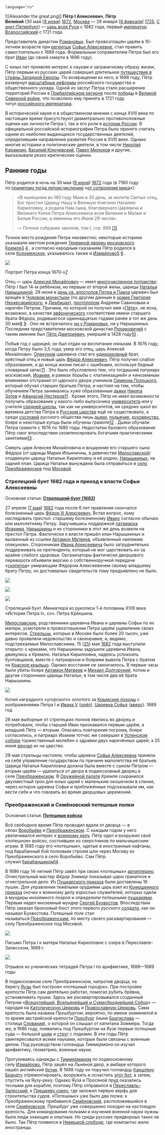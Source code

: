 ```historica
language="ru"
```
![[Alexander the great.png]]
**Пётр I Алексе́евич**, **Пётр Вели́кий** (30 мая [[9 июня](https://ru.wikipedia.org/wiki/9_%D0%B8%D1%8E%D0%BD%D1%8F "9 июня")] [1672](https://ru.wikipedia.org/wiki/1672_%D0%B3%D0%BE%D0%B4 "1672 год"), [Москва](https://ru.wikipedia.org/wiki/%D0%9C%D0%BE%D1%81%D0%BA%D0%B2%D0%B0 "Москва") — 28 января [[8 февраля](https://ru.wikipedia.org/wiki/8_%D1%84%D0%B5%D0%B2%D1%80%D0%B0%D0%BB%D1%8F "8 февраля")] [1725](https://ru.wikipedia.org/wiki/1725_%D0%B3%D0%BE%D0%B4 "1725 год"), [Санкт-Петербург](https://ru.wikipedia.org/wiki/%D0%A1%D0%B0%D0%BD%D0%BA%D1%82-%D0%9F%D0%B5%D1%82%D0%B5%D1%80%D0%B1%D1%83%D1%80%D0%B3 "Санкт-Петербург")) — [царь всея Руси](https://ru.wikipedia.org/wiki/%D0%93%D0%BE%D1%81%D1%83%D0%B4%D0%B0%D1%80%D1%8C,_%D0%A6%D0%B0%D1%80%D1%8C_%D0%B8_%D0%92%D0%B5%D0%BB%D0%B8%D0%BA%D0%B8%D0%B9_%D0%9A%D0%BD%D1%8F%D0%B7%D1%8C_%D0%B2%D1%81%D0%B5%D1%8F_%D0%A0%D1%83%D1%81%D0%B8 "Государь, Царь и Великий Князь всея Руси") с 1682 года, первый [император Всероссийский](https://ru.wikipedia.org/wiki/%D0%98%D0%BC%D0%BF%D0%B5%D1%80%D0%B0%D1%82%D0%BE%D1%80_%D0%92%D1%81%D0%B5%D1%80%D0%BE%D1%81%D1%81%D0%B8%D0%B9%D1%81%D0%BA%D0%B8%D0%B9 "Император Всероссийский") с 1721 года.

Представитель династии [Романовых](https://ru.wikipedia.org/wiki/%D0%A0%D0%BE%D0%BC%D0%B0%D0%BD%D0%BE%D0%B2%D1%8B "Романовы"). Был провозглашён царём в 10-летнем возрасте при [регентше](https://ru.wikipedia.org/wiki/%D0%A0%D0%B5%D0%B3%D0%B5%D0%BD%D1%82 "Регент") [Софье Алексеевне](https://ru.wikipedia.org/wiki/%D0%A1%D0%BE%D1%84%D1%8C%D1%8F_%D0%90%D0%BB%D0%B5%D0%BA%D1%81%D0%B5%D0%B5%D0%B2%D0%BD%D0%B0 "Софья Алексеевна"), стал править самостоятельно с 1689 года. Формальным соправителем Петра был его брат [Иван](https://ru.wikipedia.org/wiki/%D0%98%D0%B2%D0%B0%D0%BD_V "Иван V") (до своей смерти в 1696 году).

С юных лет проявляя интерес к наукам и заграничному образу жизни, Пётр первым из русских царей совершил длительное [путешествие в страны Западной Европы](https://ru.wikipedia.org/wiki/%D0%92%D0%B5%D0%BB%D0%B8%D0%BA%D0%BE%D0%B5_%D0%BF%D0%BE%D1%81%D0%BE%D0%BB%D1%8C%D1%81%D1%82%D0%B2%D0%BE "Великое посольство"). По возвращении из него, в 1698 году, Пётр развернул [масштабные реформы](https://ru.wikipedia.org/wiki/%D0%A0%D0%B5%D1%84%D0%BE%D1%80%D0%BC%D1%8B_%D0%9F%D0%B5%D1%82%D1%80%D0%B0_I "Реформы Петра I") российского государства и общественного уклада. Одной из заслуг Петра стало расширение территорий России в [Прибалтийском регионе](https://ru.wikipedia.org/wiki/%D0%9F%D1%80%D0%B8%D0%B1%D0%B0%D0%BB%D1%82%D0%B8%D0%BA%D0%B0 "Прибалтика") после [победы](https://ru.wikipedia.org/wiki/%D0%9D%D0%B8%D1%88%D1%82%D0%B0%D0%B4%D1%82%D1%81%D0%BA%D0%B8%D0%B9_%D0%BC%D0%B8%D1%80%D0%BD%D1%8B%D0%B9_%D0%B4%D0%BE%D0%B3%D0%BE%D0%B2%D0%BE%D1%80 "Ништадтский мирный договор") в [Великой Северной войне](https://ru.wikipedia.org/wiki/%D0%A1%D0%B5%D0%B2%D0%B5%D1%80%D0%BD%D0%B0%D1%8F_%D0%B2%D0%BE%D0%B9%D0%BD%D0%B0 "Северная война"), что позволило ему принять в 1721 году титул [российского императора](https://ru.wikipedia.org/wiki/%D0%A0%D0%BE%D1%81%D1%81%D0%B8%D0%B9%D1%81%D0%BA%D0%B0%D1%8F_%D0%B8%D0%BC%D0%BF%D0%B5%D1%80%D0%B8%D1%8F "Российская империя").

В исторической науке и в общественном мнении с конца XVIII века по настоящее время присутствуют диаметрально противоположные оценки как личности Петра I, так и его роли в [истории России](https://ru.wikipedia.org/wiki/%D0%98%D1%81%D1%82%D0%BE%D1%80%D0%B8%D1%8F_%D0%A0%D0%BE%D1%81%D1%81%D0%B8%D0%B8 "История России"). В официальной российской историографии Петра было принято считать одним из наиболее выдающихся государственных деятелей, определившим направление развития России в XVIII веке. Однако многие историки и политические деятели, в том числе [Николай Карамзин](https://ru.wikipedia.org/wiki/%D0%9A%D0%B0%D1%80%D0%B0%D0%BC%D0%B7%D0%B8%D0%BD,_%D0%9D%D0%B8%D0%BA%D0%BE%D0%BB%D0%B0%D0%B9_%D0%9C%D0%B8%D1%85%D0%B0%D0%B9%D0%BB%D0%BE%D0%B2%D0%B8%D1%87 "Карамзин, Николай Михайлович"), [Василий Ключевский](https://ru.wikipedia.org/wiki/%D0%9A%D0%BB%D1%8E%D1%87%D0%B5%D0%B2%D1%81%D0%BA%D0%B8%D0%B9,_%D0%92%D0%B0%D1%81%D0%B8%D0%BB%D0%B8%D0%B9_%D0%9E%D1%81%D0%B8%D0%BF%D0%BE%D0%B2%D0%B8%D1%87 "Ключевский, Василий Осипович"), [Павел Милюков](https://ru.wikipedia.org/wiki/%D0%9C%D0%B8%D0%BB%D1%8E%D0%BA%D0%BE%D0%B2,_%D0%9F%D0%B0%D0%B2%D0%B5%D0%BB_%D0%9D%D0%B8%D0%BA%D0%BE%D0%BB%D0%B0%D0%B5%D0%B2%D0%B8%D1%87 "Милюков, Павел Николаевич") и другие, высказывали резко критические оценки.

## Ранние годы

Пётр родился в ночь на 30 мая ([9 июня](https://ru.wikipedia.org/wiki/9_%D0%B8%D1%8E%D0%BD%D1%8F "9 июня")) [1672](https://ru.wikipedia.org/wiki/1672_%D0%B3%D0%BE%D0%B4 "1672 год") года (в 7180 году по [принятому тогда летоисчислению](https://ru.wikipedia.org/wiki/%D0%92%D0%B8%D0%B7%D0%B0%D0%BD%D1%82%D0%B8%D0%B9%D1%81%D0%BA%D0%B8%D0%B9_%D0%BA%D0%B0%D0%BB%D0%B5%D0%BD%D0%B4%D0%B0%D1%80%D1%8C "Византийский календарь") «[от сотворения мира](https://ru.wikipedia.org/wiki/%D0%9E%D1%82_%D1%81%D0%BE%D1%82%D0%B2%D0%BE%D1%80%D0%B5%D0%BD%D0%B8%D1%8F_%D0%BC%D0%B8%D1%80%D0%B0 "От сотворения мира")»):

> «В нынешнем во 180 году Маия в 30 день, за молитв Святых отец, Бог простил Царицу Нашу и Великую Княгиню Наталию Кирилловну, а родила Нам сына, благовернаго Царевича и Великаго Князя Петра Алексеевича всея Великия и Малыя и Белыя России, а имянины его Июня 29 числа».
> 
> — Полное собрание законов, том I, стр. 886 [[1]](http://www.nlr.ru/e-res/law_r/show_page.php?page=886&root=1/1/)

Точное место рождения Петра неизвестно; некоторые историки указывали местом рождения [Теремной дворец](https://ru.wikipedia.org/wiki/%D0%A2%D0%B5%D1%80%D0%B5%D0%BC%D0%BD%D0%BE%D0%B9_%D0%B4%D0%B2%D0%BE%D1%80%D0%B5%D1%86 "Теремной дворец") [московского Кремля](https://ru.wikipedia.org/wiki/%D0%9C%D0%BE%D1%81%D0%BA%D0%BE%D0%B2%D1%81%D0%BA%D0%B8%D0%B9_%D0%9A%D1%80%D0%B5%D0%BC%D0%BB%D1%8C "Московский Кремль")[3](read://https_ru.wikipedia.org/?url=https%3A%2F%2Fru.wikipedia.org%2Fwiki%2F%25D0%259F%25D1%2591%25D1%2582%25D1%2580_I#cite_note-_afbc275b61dc85cb-3) [4](read://https_ru.wikipedia.org/?url=https%3A%2F%2Fru.wikipedia.org%2Fwiki%2F%25D0%259F%25D1%2591%25D1%2582%25D1%2580_I#cite_note-_5efc5037cb4a51f0-4) , а согласно народным сказаниям Пётр родился в селе [Коломенское](https://ru.wikipedia.org/wiki/%D0%9A%D0%BE%D0%BB%D0%BE%D0%BC%D0%B5%D0%BD%D1%81%D0%BA%D0%BE%D0%B5 "Коломенское"), указывалось также и [Измайлово](https://ru.wikipedia.org/wiki/%D0%98%D0%B7%D0%BC%D0%B0%D0%B9%D0%BB%D0%BE%D0%B2%D0%BE_(%D0%B8%D1%81%D1%82%D0%BE%D1%80%D0%B8%D1%87%D0%B5%D1%81%D0%BA%D0%B8%D0%B9_%D1%80%D0%B0%D0%B9%D0%BE%D0%BD_%D0%9C%D0%BE%D1%81%D0%BA%D0%B2%D1%8B) "Измайлово (исторический район Москвы)")[5](read://https_ru.wikipedia.org/?url=https%3A%2F%2Fru.wikipedia.org%2Fwiki%2F%25D0%259F%25D1%2591%25D1%2582%25D1%2580_I#cite_note-_b5656a105394c9fd-5) [6](read://https_ru.wikipedia.org/?url=https%3A%2F%2Fru.wikipedia.org%2Fwiki%2F%25D0%259F%25D1%2591%25D1%2582%25D1%2580_I#cite_note-6) .

[![](https://upload.wikimedia.org/wikipedia/commons/thumb/7/70/Portrait_of_Tsarevich_Peter_Alekseevich%2C_1670s.jpg/200px-Portrait_of_Tsarevich_Peter_Alekseevich%2C_1670s.jpg)](https://commons.wikimedia.org/wiki/File:Portrait_of_Tsarevich_Peter_Alekseevich,_1670s.jpg?uselang=ru)

Портрет Петра конца 1670-х[7](read://https_ru.wikipedia.org/?url=https%3A%2F%2Fru.wikipedia.org%2Fwiki%2F%25D0%259F%25D1%2591%25D1%2582%25D1%2580_I#cite_note-7)

Отец — царь [Алексей Михайлович](https://ru.wikipedia.org/wiki/%D0%90%D0%BB%D0%B5%D0%BA%D1%81%D0%B5%D0%B9_%D0%9C%D0%B8%D1%85%D0%B0%D0%B9%D0%BB%D0%BE%D0%B2%D0%B8%D1%87 "Алексей Михайлович") — имел [многочисленное потомство](https://ru.wikipedia.org/wiki/%D0%94%D0%B5%D1%82%D0%B8_%D0%90%D0%BB%D0%B5%D0%BA%D1%81%D0%B5%D1%8F_%D0%9C%D0%B8%D1%85%D0%B0%D0%B9%D0%BB%D0%BE%D0%B2%D0%B8%D1%87%D0%B0 "Дети Алексея Михайловича"): Пётр I был 14-м ребёнком, но первым от второй жены, царицы [Натальи Нарышкиной](https://ru.wikipedia.org/wiki/%D0%9D%D0%B0%D1%80%D1%8B%D1%88%D0%BA%D0%B8%D0%BD%D0%B0,_%D0%9D%D0%B0%D1%82%D0%B0%D0%BB%D1%8C%D1%8F_%D0%9A%D0%B8%D1%80%D0%B8%D0%BB%D0%BB%D0%BE%D0%B2%D0%BD%D0%B0 "Нарышкина, Наталья Кирилловна"). 29 июня в [день св. апостолов Петра и Павла](https://ru.wikipedia.org/wiki/%D0%94%D0%B5%D0%BD%D1%8C_%D0%9F%D0%B5%D1%82%D1%80%D0%B0_%D0%B8_%D0%9F%D0%B0%D0%B2%D0%BB%D0%B0 "День Петра и Павла") царевич был крещён в [Чудовом монастыре](https://ru.wikipedia.org/wiki/%D0%A7%D1%83%D0%B4%D0%BE%D0%B2_%D0%BC%D0%BE%D0%BD%D0%B0%D1%81%D1%82%D1%8B%D1%80%D1%8C "Чудов монастырь") (по другим данным в [храме Григория Неокесарийского](https://ru.wikipedia.org/wiki/%D0%A5%D1%80%D0%B0%D0%BC_%D0%93%D1%80%D0%B8%D0%B3%D0%BE%D1%80%D0%B8%D1%8F_%D0%9D%D0%B5%D0%BE%D0%BA%D0%B5%D1%81%D0%B0%D1%80%D0%B8%D0%B9%D1%81%D0%BA%D0%BE%D0%B3%D0%BE_(%D0%9C%D0%BE%D1%81%D0%BA%D0%B2%D0%B0) "Храм Григория Неокесарийского (Москва)"), в [Дербицах](https://ru.wikipedia.org/wiki/%D0%94%D0%B5%D0%B1%D1%80%D0%B8%D1%86%D1%8B_(%D0%A1%D0%BC%D0%BE%D0%BB%D0%B5%D0%BD%D1%81%D0%BA%D0%B8%D0%B9_%D1%80%D0%B0%D0%B9%D0%BE%D0%BD) "Дебрицы (Смоленский район)")), [протопопом](https://ru.wikipedia.org/wiki/%D0%9F%D1%80%D0%BE%D1%82%D0%BE%D0%BF%D0%BE%D0%BF "Протопоп") Андреем Савиновым и наречён Петром. Причина, по которой он получил имя «[Пётр](https://ru.wikipedia.org/wiki/%D0%9F%D1%91%D1%82%D1%80 "Пётр")», не ясна, возможно, в качестве [эвфонического](https://ru.wikipedia.org/wiki/%D0%91%D0%BB%D0%B0%D0%B3%D0%BE%D0%B7%D0%B2%D1%83%D1%87%D0%B8%D0%B5 "Благозвучие") соответствия имени старшего брата Фёдора, родившегося одиннадцатью годами ранее в тот же день 30 мая[8](read://https_ru.wikipedia.org/?url=https%3A%2F%2Fru.wikipedia.org%2Fwiki%2F%25D0%259F%25D1%2591%25D1%2582%25D1%2580_I#cite_note-%D0%BF%D1%871-8) [9](read://https_ru.wikipedia.org/?url=https%3A%2F%2Fru.wikipedia.org%2Fwiki%2F%25D0%259F%25D1%2591%25D1%2582%25D1%2580_I#cite_note-%D0%B2%D0%B8-9) . Оно не встречалось [ни у Романовых](https://ru.wikipedia.org/wiki/%D0%A0%D0%BE%D0%B4%D0%BE%D0%B2%D1%8B%D0%B5_%D0%B8%D0%BC%D0%B5%D0%BD%D0%B0_%D0%A0%D0%BE%D0%BC%D0%B0%D0%BD%D0%BE%D0%B2%D1%8B%D1%85 "Родовые имена Романовых"), ни у Нарышкиных. Последним представителем московской династии [Рюриковичей](https://ru.wikipedia.org/wiki/%D0%A0%D0%BE%D0%B4%D0%BE%D0%B2%D1%8B%D0%B5_%D0%B8%D0%BC%D0%B5%D0%BD%D0%B0_%D0%A0%D1%8E%D1%80%D0%B8%D0%BA%D0%BE%D0%B2%D0%B8%D1%87%D0%B5%D0%B9 "Родовые имена Рюриковичей") с таким именем был [Пётр Дмитриевич](https://ru.wikipedia.org/wiki/%D0%9F%D1%91%D1%82%D1%80_%D0%94%D0%BC%D0%B8%D1%82%D1%80%D0%B8%D0%B5%D0%B2%D0%B8%D1%87 "Пётр Дмитриевич"), умерший в 1428 году[10](read://https_ru.wikipedia.org/?url=https%3A%2F%2Fru.wikipedia.org%2Fwiki%2F%25D0%259F%25D1%2591%25D1%2582%25D1%2580_I#cite_note-10) .

Побыв год с царицей, он был отдан на воспитание нянькам. В 1676 году, когда Петру было 3,5 года, умер его отец, царь Алексей Михайлович. [Опекуном](https://ru.wikipedia.org/wiki/%D0%9E%D0%BF%D0%B5%D0%BA%D0%B0 "Опека") царевича стал его [единокровный](https://ru.wikipedia.org/wiki/%D0%A0%D0%BE%D0%B4%D1%81%D1%82%D0%B2%D0%BE "Родство") брат, крёстный отец и новый царь [Фёдор Алексеевич](https://ru.wikipedia.org/wiki/%D0%A4%D1%91%D0%B4%D0%BE%D1%80_%D0%90%D0%BB%D0%B5%D0%BA%D1%81%D0%B5%D0%B5%D0%B2%D0%B8%D1%87 "Фёдор Алексеевич"). Пётр получил слабое образование, и до конца жизни писал с ошибками, используя бедный словарный запас[11](read://https_ru.wikipedia.org/?url=https%3A%2F%2Fru.wikipedia.org%2Fwiki%2F%25D0%259F%25D1%2591%25D1%2582%25D1%2580_I#cite_note-_6018ea587ce8487b-11) . Это было обусловлено тем, что тогдашний патриарх московский, [Иоаким](https://ru.wikipedia.org/wiki/%D0%98%D0%BE%D0%B0%D0%BA%D0%B8%D0%BC_(%D0%9F%D0%B0%D1%82%D1%80%D0%B8%D0%B0%D1%80%D1%85_%D0%9C%D0%BE%D1%81%D0%BA%D0%BE%D0%B2%D1%81%D0%BA%D0%B8%D0%B9) "Иоаким (Патриарх Московский)"), в рамках борьбы с «латинизацией» и «иноземным влиянием» отстранил от царского двора учеников [Симеона Полоцкого](https://ru.wikipedia.org/wiki/%D0%A1%D0%B8%D0%BC%D0%B5%D0%BE%D0%BD_%D0%9F%D0%BE%D0%BB%D0%BE%D1%86%D0%BA%D0%B8%D0%B9 "Симеон Полоцкий"), который обучал старших братьев Петра, и настоял на том, чтобы обучением Петра занимались хуже образованные [дьяки](https://ru.wikipedia.org/wiki/%D0%94%D1%8C%D1%8F%D0%BA "Дьяк") [Никита Зотов](https://ru.wikipedia.org/wiki/%D0%97%D0%BE%D1%82%D0%BE%D0%B2,_%D0%9D%D0%B8%D0%BA%D0%B8%D1%82%D0%B0_%D0%9C%D0%BE%D0%B8%D1%81%D0%B5%D0%B5%D0%B2%D0%B8%D1%87 "Зотов, Никита Моисеевич") и [Афанасий Нестеров](https://ru.wikipedia.org/wiki/%D0%9D%D0%B5%D1%81%D1%82%D0%B5%D1%80%D0%BE%D0%B2,_%D0%90%D1%84%D0%B0%D0%BD%D0%B0%D1%81%D0%B8%D0%B9_%D0%98%D0%B2%D0%B0%D0%BD%D0%BE%D0%B2%D0%B8%D1%87 "Нестеров, Афанасий Иванович")[11](read://https_ru.wikipedia.org/?url=https%3A%2F%2Fru.wikipedia.org%2Fwiki%2F%25D0%259F%25D1%2591%25D1%2582%25D1%2580_I#cite_note-_6018ea587ce8487b-11) . Кроме этого, Пётр не имел возможности получить образование у какого-либо выпускника [университета](https://ru.wikipedia.org/wiki/%D0%A3%D0%BD%D0%B8%D0%B2%D0%B5%D1%80%D1%81%D0%B8%D1%82%D0%B5%D1%82 "Университет") или у учителя [средней школы](https://ru.wikipedia.org/wiki/%D0%A8%D0%BA%D0%BE%D0%BB%D0%B0 "Школа"), так как ни университетов, ни средних школ во времена детства Петра в [Русском царстве](https://ru.wikipedia.org/wiki/%D0%A0%D1%83%D1%81%D1%81%D0%BA%D0%BE%D0%B5_%D1%86%D0%B0%D1%80%D1%81%D1%82%D0%B2%D0%BE "Русское царство") ещё не существовало, а среди [сословий](https://ru.wikipedia.org/wiki/%D0%A1%D0%BE%D1%81%D0%BB%D0%BE%D0%B2%D0%B8%D0%B5 "Сословие") русского общества лишь [дьяки](https://ru.wikipedia.org/wiki/%D0%94%D1%8C%D1%8F%D0%BA "Дьяк"), [подьячие](https://ru.wikipedia.org/wiki/%D0%9F%D0%BE%D0%B4%D1%8C%D1%8F%D1%87%D0%B8%D0%B9 "Подьячий"), [духовенство](https://ru.wikipedia.org/wiki/%D0%94%D1%83%D1%85%D0%BE%D0%B2%D0%B5%D0%BD%D1%81%D1%82%D0%B2%D0%BE "Духовенство"), бояре и некоторые купцы были обучены грамоте[12](read://https_ru.wikipedia.org/?url=https%3A%2F%2Fru.wikipedia.org%2Fwiki%2F%25D0%259F%25D1%2591%25D1%2582%25D1%2580_I#cite_note-_6807a22b64e62f72-12) . Дьяки обучали Петра грамоте с 1676 по 1680 годы. Недостатки базового образования Пётр смог впоследствии скомпенсировать богатыми практическими занятиями[13](read://https_ru.wikipedia.org/?url=https%3A%2F%2Fru.wikipedia.org%2Fwiki%2F%25D0%259F%25D1%2591%25D1%2582%25D1%2580_I#cite_note-_6018ea587ce8487c-13) .

Смерть царя Алексея Михайловича и воцарение его старшего сына Фёдора (от царицы Марии Ильиничны, в девичестве [Милославской](https://ru.wikipedia.org/wiki/%D0%9C%D0%B8%D0%BB%D0%BE%D1%81%D0%BB%D0%B0%D0%B2%D1%81%D0%BA%D0%B0%D1%8F,_%D0%9C%D0%B0%D1%80%D0%B8%D1%8F_%D0%98%D0%BB%D1%8C%D0%B8%D0%BD%D0%B8%D1%87%D0%BD%D0%B0 "Милославская, Мария Ильинична")) отодвинули царицу Наталью Кирилловну и её родню, [Нарышкиных](https://ru.wikipedia.org/wiki/%D0%9D%D0%B0%D1%80%D1%8B%D1%88%D0%BA%D0%B8%D0%BD%D1%8B "Нарышкины"), на задний план. Царица Наталья вынуждена была отправиться в [село Преображенское](https://ru.wikipedia.org/wiki/%D0%9F%D1%80%D0%B5%D0%BE%D0%B1%D1%80%D0%B0%D0%B6%D0%B5%D0%BD%D1%81%D0%BA%D0%BE%D0%B5_(%D1%81%D0%B5%D0%BB%D0%BE) "Преображенское (село)") под [Москвой](https://ru.wikipedia.org/wiki/%D0%9C%D0%BE%D1%81%D0%BA%D0%B2%D0%B0 "Москва").

### Стрелецкий бунт 1682 года и приход к власти Софьи Алексеевны

Основная статья: **[Стрелецкий бунт (1682)](https://ru.wikipedia.org/wiki/%D0%A1%D1%82%D1%80%D0%B5%D0%BB%D0%B5%D1%86%D0%BA%D0%B8%D0%B9_%D0%B1%D1%83%D0%BD%D1%82_(1682) "Стрелецкий бунт (1682)")**

27 апреля ([7 мая](https://ru.wikipedia.org/wiki/7_%D0%BC%D0%B0%D1%8F "7 мая")) [1682](https://ru.wikipedia.org/wiki/1682_%D0%B3%D0%BE%D0%B4 "1682 год") года после 6 лет правления скончался болезненный царь [Фёдор III Алексеевич](https://ru.wikipedia.org/wiki/%D0%A4%D1%91%D0%B4%D0%BE%D1%80_III_%D0%90%D0%BB%D0%B5%D0%BA%D1%81%D0%B5%D0%B5%D0%B2%D0%B8%D1%87 "Фёдор III Алексеевич"). Встал вопрос, кому наследовать престол: старшему болезненному [Ивану](https://ru.wikipedia.org/wiki/%D0%98%D0%B2%D0%B0%D0%BD_V "Иван V") согласно обычаю или малолетнему Петру. Заручившись поддержкой [патриарха Иоакима](https://ru.wikipedia.org/wiki/%D0%98%D0%BE%D0%B0%D0%BA%D0%B8%D0%BC_(%D0%9F%D0%B0%D1%82%D1%80%D0%B8%D0%B0%D1%80%D1%85_%D0%9C%D0%BE%D1%81%D0%BA%D0%BE%D0%B2%D1%81%D0%BA%D0%B8%D0%B9) "Иоаким (Патриарх Московский)"), [Нарышкины](https://ru.wikipedia.org/wiki/%D0%9D%D0%B0%D1%80%D1%8B%D1%88%D0%BA%D0%B8%D0%BD%D1%8B "Нарышкины") и их сторонники в этот же день возвели на престол Петра. Фактически к власти пришёл клан Нарышкиных и вызванный из ссылки [Артамон Матвеев](https://ru.wikipedia.org/wiki/%D0%9C%D0%B0%D1%82%D0%B2%D0%B5%D0%B5%D0%B2,_%D0%90%D1%80%D1%82%D0%B0%D0%BC%D0%BE%D0%BD_%D0%A1%D0%B5%D1%80%D0%B3%D0%B5%D0%B5%D0%B2%D0%B8%D1%87 "Матвеев, Артамон Сергеевич"), объявленный «великим опекуном». Сторонникам [Ивана Алексеевича](https://ru.wikipedia.org/wiki/%D0%98%D0%B2%D0%B0%D0%BD_V "Иван V") было затруднительно поддерживать их претендента, который не мог царствовать из-за крайне слабого здоровья. Организаторы фактически дворцового переворота объявили версию о собственноручной передаче «[скипетра](https://ru.wikipedia.org/wiki/%D0%A1%D0%BA%D0%B8%D0%BF%D0%B5%D1%82%D1%80 "Скипетр")» умирающим Фёдором Алексеевичем своему младшему брату Петру, но достоверных свидетельств тому предъявлено не было.

[![](https://upload.wikimedia.org/wikipedia/commons/thumb/c/c7/History_of_Peter_I_%28Krekshin%29_-_Tsarevna_Sofia_giving_charters.jpg/85px-History_of_Peter_I_%28Krekshin%29_-_Tsarevna_Sofia_giving_charters.jpg)](https://commons.wikimedia.org/wiki/File:History_of_Peter_I_(Krekshin)_-_Tsarevna_Sofia_giving_charters.jpg?uselang=ru)

[![](https://upload.wikimedia.org/wikipedia/commons/thumb/f/f5/History_of_Peter_I_%28Krekshin%29_-_Streltsy_muteny.jpg/85px-History_of_Peter_I_%28Krekshin%29_-_Streltsy_muteny.jpg)](https://commons.wikimedia.org/wiki/File:History_of_Peter_I_(Krekshin)_-_Streltsy_muteny.jpg?uselang=ru)

[![](https://upload.wikimedia.org/wikipedia/commons/thumb/3/3b/History_of_Peter_I_%28Krekshin%29_-_Destruction_of_Serf_department.jpg/85px-History_of_Peter_I_%28Krekshin%29_-_Destruction_of_Serf_department.jpg)](https://commons.wikimedia.org/wiki/File:History_of_Peter_I_(Krekshin)_-_Destruction_of_Serf_department.jpg?uselang=ru)

Стрелецкий бунт. Миниатюра из рукописи 1-й половины XVIII века «История Петра I», соч. Петра Крёкшина.

[Милославские](https://ru.wikipedia.org/wiki/%D0%9C%D0%B8%D0%BB%D0%BE%D1%81%D0%BB%D0%B0%D0%B2%D1%81%D0%BA%D0%B8%D0%B5 "Милославские"), родственники царевича Ивана и царевны Софьи по их матери, усмотрели в провозглашении Петра царём ущемление своих интересов. [Стрельцы](https://ru.wikipedia.org/wiki/%D0%A1%D1%82%D1%80%D0%B5%D0%BB%D1%8C%D1%86%D1%8B "Стрельцы"), которых в Москве было более 20 тысяч, уже давно проявляли недовольство и своенравие; и, видимо, подстрекаемые Милославскими, 15 ([25](https://ru.wikipedia.org/wiki/25_%D0%BC%D0%B0%D1%8F "25 мая")) мая [1682](https://ru.wikipedia.org/wiki/1682_%D0%B3%D0%BE%D0%B4 "1682 год") года выступили открыто: с криками, что Нарышкины задушили царевича Ивана, двинулись к Кремлю. Наталья Кирилловна, надеясь успокоить бунтовщиков, вместе с патриархом и боярами вывела Петра с братом на [Красное крыльцо](https://ru.wikipedia.org/wiki/%D0%93%D1%80%D0%B0%D0%BD%D0%BE%D0%B2%D0%B8%D1%82%D0%B0%D1%8F_%D0%BF%D0%B0%D0%BB%D0%B0%D1%82%D0%B0 "Грановитая палата"). Однако восстание не закончилось. В первые часы были убиты бояре [Артамон Матвеев](https://ru.wikipedia.org/wiki/%D0%9C%D0%B0%D1%82%D0%B2%D0%B5%D0%B5%D0%B2,_%D0%90%D1%80%D1%82%D0%B0%D0%BC%D0%BE%D0%BD_%D0%A1%D0%B5%D1%80%D0%B3%D0%B5%D0%B5%D0%B2%D0%B8%D1%87 "Матвеев, Артамон Сергеевич") и [Михаил Долгорукий](https://ru.wikipedia.org/wiki/%D0%94%D0%BE%D0%BB%D0%B3%D0%BE%D1%80%D1%83%D0%BA%D0%BE%D0%B2,_%D0%9C%D0%B8%D1%85%D0%B0%D0%B8%D0%BB_%D0%AE%D1%80%D1%8C%D0%B5%D0%B2%D0%B8%D1%87 "Долгоруков, Михаил Юрьевич"), потом и другие сторонники царицы Натальи, в том числе два её брата Нарышкины.

[![](https://upload.wikimedia.org/wikipedia/commons/thumb/d/d1/Petr_I_and_Ivan_V_coin.jpg/205px-Petr_I_and_Ivan_V_coin.jpg)](https://commons.wikimedia.org/wiki/File:Petr_I_and_Ivan_V_coin.jpg?uselang=ru)

Копия наградного «угорского» золотого за [Крымские походы](https://ru.wikipedia.org/wiki/%D0%9A%D1%80%D1%8B%D0%BC%D1%81%D0%BA%D0%B8%D0%B5_%D0%BF%D0%BE%D1%85%D0%BE%D0%B4%D1%8B "Крымские походы") с изображениями Петра I и [Ивана V](https://ru.wikipedia.org/wiki/%D0%98%D0%B2%D0%B0%D0%BD_V "Иван V") ([орёл](https://ru.wikipedia.org/wiki/%D0%9E%D1%80%D1%91%D0%BB_(%D1%81%D1%82%D0%BE%D1%80%D0%BE%D0%BD%D0%B0_%D0%BC%D0%BE%D0%BD%D0%B5%D1%82%D1%8B) "Орёл (сторона монеты)")). [Царевна Софья](https://ru.wikipedia.org/wiki/%D0%A6%D0%B0%D1%80%D0%B5%D0%B2%D0%BD%D0%B0_%D0%A1%D0%BE%D1%84%D1%8C%D1%8F "Царевна Софья") ([аверс](https://ru.wikipedia.org/wiki/%D0%90%D0%B2%D0%B5%D1%80%D1%81 "Аверс")). 1689 год

26 мая выборные от стрелецких полков явились во дворец и потребовали, чтобы старший Иван признавался первым царём, а младший Пётр — вторым. Опасаясь повторения погрома, бояре согласились, и патриарх Иоаким тотчас же совершил в [Успенском соборе](https://ru.wikipedia.org/wiki/%D0%A3%D1%81%D0%BF%D0%B5%D0%BD%D1%81%D0%BA%D0%B8%D0%B9_%D1%81%D0%BE%D0%B1%D0%BE%D1%80_(%D0%9C%D0%BE%D1%81%D0%BA%D0%B2%D0%B0) "Успенский собор (Москва)") торжественный молебен о здравии двух наречённых царей; а 25 июня [венчал](https://ru.wikipedia.org/wiki/%D0%9A%D0%BE%D1%80%D0%BE%D0%BD%D0%B0%D1%86%D0%B8%D1%8F "Коронация") их на царство.

29 мая стрельцы настояли, чтобы царевна [Софья Алексеевна](https://ru.wikipedia.org/wiki/%D0%A1%D0%BE%D1%84%D1%8C%D1%8F_%D0%90%D0%BB%D0%B5%D0%BA%D1%81%D0%B5%D0%B5%D0%B2%D0%BD%D0%B0 "Софья Алексеевна") приняла на себя управление государством по причине малолетства её братьев. Царица Наталья Кирилловна должна была вместе с сыном Петром — вторым царём — удалиться от двора в подмосковный дворец в селе [Преображенском](https://ru.wikipedia.org/wiki/%D0%9F%D1%80%D0%B5%D0%BE%D0%B1%D1%80%D0%B0%D0%B6%D0%B5%D0%BD%D1%81%D0%BA%D0%BE%D0%B5_(%D1%81%D0%B5%D0%BB%D0%BE) "Преображенское (село)"). В [Оружейной палате](https://ru.wikipedia.org/wiki/%D0%9E%D1%80%D1%83%D0%B6%D0%B5%D0%B9%D0%BD%D0%B0%D1%8F_%D0%BF%D0%B0%D0%BB%D0%B0%D1%82%D0%B0 "Оружейная палата") Кремля сохранился двухместный трон для юных царей с маленьким окошечком в спинке, через которое царевна Софья и приближённые подсказывали им, как вести себя и что говорить во время дворцовых церемоний.

### Преображенский и Семёновский потешные полки

Основная статья: **[Потешные войска](https://ru.wikipedia.org/wiki/%D0%9F%D0%BE%D1%82%D0%B5%D1%88%D0%BD%D1%8B%D0%B5_%D0%B2%D0%BE%D0%B9%D1%81%D0%BA%D0%B0 "Потешные войска")**

Всё свободное время Пётр проводил вдали от дворца — в сёлах [Воробьёве](https://ru.wikipedia.org/wiki/%D0%92%D0%BE%D1%80%D0%BE%D0%B1%D1%8C%D1%91%D0%B2%D0%BE_(%D0%9C%D0%BE%D1%81%D0%BA%D0%B2%D0%B0) "Воробьёво (Москва)") и [Преображенском](https://ru.wikipedia.org/wiki/%D0%9F%D1%80%D0%B5%D0%BE%D0%B1%D1%80%D0%B0%D0%B6%D0%B5%D0%BD%D1%81%D0%BA%D0%BE%D0%B5_(%D1%81%D0%B5%D0%BB%D0%BE,_%D0%9C%D0%BE%D1%81%D0%BA%D0%B2%D0%B0) "Преображенское (село, Москва)"). С каждым годом у него увеличивался интерес к [военному делу](https://ru.wikipedia.org/wiki/%D0%92%D0%BE%D0%B5%D0%BD%D0%BD%D0%BE%D0%B5_%D0%B4%D0%B5%D0%BB%D0%BE "Военное дело"). Пётр одел и вооружил своё «потешное» войско, состоявшее из сверстников по мальчишеским играм. В 1685 году его «потешные», одетые в иностранные кафтаны, под барабанный бой полковым строем шли через Москву из Преображенского в село Воробьёво. Сам Пётр служил [барабанщиком](https://ru.wikipedia.org/wiki/%D0%91%D0%B0%D1%80%D0%B0%D0%B1%D0%B0%D0%BD%D1%89%D0%B8%D0%BA "Барабанщик")[14](read://https_ru.wikipedia.org/?url=https%3A%2F%2Fru.wikipedia.org%2Fwiki%2F%25D0%259F%25D1%2591%25D1%2582%25D1%2580_I#cite_note-14) .

В 1686 году 14-летний Пётр завёл при своих «потешных» [артиллерию](https://ru.wikipedia.org/wiki/%D0%90%D1%80%D1%82%D0%B8%D0%BB%D0%BB%D0%B5%D1%80%D0%B8%D1%8F "Артиллерия"). Огнестрельный мастер _Фёдор Зоммер_ показывал царю гранатное и огнестрельное дело. Из [Пушкарского приказа](https://ru.wikipedia.org/wiki/%D0%9F%D1%83%D1%88%D0%BA%D0%B0%D1%80%D1%81%D0%BA%D0%B8%D0%B9_%D0%BF%D1%80%D0%B8%D0%BA%D0%B0%D0%B7 "Пушкарский приказ") были доставлены 16 пушек. Для управления тяжёлыми орудиями царь взял из [Конюшенного приказа](https://ru.wikipedia.org/wiki/%D0%9A%D0%BE%D0%BD%D1%8E%D1%88%D0%B5%D0%BD%D0%BD%D1%8B%D0%B9_%D0%BF%D1%80%D0%B8%D0%BA%D0%B0%D0%B7 "Конюшенный приказ") охочих к военному делу взрослых служителей, которых одели в мундиры иноземного покроя и определили потешными [пушкарями](https://ru.wikipedia.org/wiki/%D0%9F%D1%83%D1%88%D0%BA%D0%B0%D1%80%D1%8C "Пушкарь"). Первым надел иноземный мундир [Сергей Бухвостов](https://ru.wikipedia.org/wiki/%D0%91%D1%83%D1%85%D0%B2%D0%BE%D1%81%D1%82%D0%BE%D0%B2,_%D0%A1%D0%B5%D1%80%D0%B3%D0%B5%D0%B9_%D0%9B%D0%B5%D0%BE%D0%BD%D1%82%D1%8C%D0%B5%D0%B2%D0%B8%D1%87 "Бухвостов, Сергей Леонтьевич"). Впоследствии Пётр заказал бронзовый бюст этого _первого русского [солдата](https://ru.wikipedia.org/wiki/%D0%A1%D0%BE%D0%BB%D0%B4%D0%B0%D1%82 "Солдат")_, как он называл Бухвостова. Потешный полк стал называться [Преображенским](https://ru.wikipedia.org/wiki/%D0%9F%D1%80%D0%B5%D0%BE%D0%B1%D1%80%D0%B0%D0%B6%D0%B5%D0%BD%D1%81%D0%BA%D0%B8%D0%B9_%D0%BF%D0%BE%D0%BB%D0%BA "Преображенский полк"), по месту своего расквартирования — селу Преображенское под Москвой.

[![](https://upload.wikimedia.org/wikipedia/commons/thumb/9/91/Petr1_NataljaKirillovna.jpg/220px-Petr1_NataljaKirillovna.jpg)](https://commons.wikimedia.org/wiki/File:Petr1_NataljaKirillovna.jpg?uselang=ru)

Письмо Петра I к матери Наталье Кирилловне с озера в Переславле-Залесском, 1689 г.

[![](https://upload.wikimedia.org/wikipedia/commons/thumb/5/53/%D0%9E%D1%82%D1%80%D1%8B%D0%B2%D0%BE%D0%BA_%D0%B8%D0%B7_%D1%83%D1%87%D0%B5%D0%BD%D0%B8%D1%87%D0%B5%D1%81%D0%BA%D0%BE%D0%B9_%D1%82%D0%B5%D1%82%D1%80%D0%B0%D0%B4%D0%B8_%D0%9F%D0%B5%D1%82%D1%80%D0%B0_I_%D0%BF%D0%BE_%D0%B0%D1%80%D0%B8%D1%84%D0%BC%D0%B5%D1%82%D0%B8%D0%BA%D0%B5_1688_-_1689_%D0%B3%D0%BE%D0%B4%D1%8B.jpg/200px-%D0%9E%D1%82%D1%80%D1%8B%D0%B2%D0%BE%D0%BA_%D0%B8%D0%B7_%D1%83%D1%87%D0%B5%D0%BD%D0%B8%D1%87%D0%B5%D1%81%D0%BA%D0%BE%D0%B9_%D1%82%D0%B5%D1%82%D1%80%D0%B0%D0%B4%D0%B8_%D0%9F%D0%B5%D1%82%D1%80%D0%B0_I_%D0%BF%D0%BE_%D0%B0%D1%80%D0%B8%D1%84%D0%BC%D0%B5%D1%82%D0%B8%D0%BA%D0%B5_1688_-_1689_%D0%B3%D0%BE%D0%B4%D1%8B.jpg)](https://commons.wikimedia.org/wiki/File:%D0%9E%D1%82%D1%80%D1%8B%D0%B2%D0%BE%D0%BA_%D0%B8%D0%B7_%D1%83%D1%87%D0%B5%D0%BD%D0%B8%D1%87%D0%B5%D1%81%D0%BA%D0%BE%D0%B9_%D1%82%D0%B5%D1%82%D1%80%D0%B0%D0%B4%D0%B8_%D0%9F%D0%B5%D1%82%D1%80%D0%B0_I_%D0%BF%D0%BE_%D0%B0%D1%80%D0%B8%D1%84%D0%BC%D0%B5%D1%82%D0%B8%D0%BA%D0%B5_1688_-_1689_%D0%B3%D0%BE%D0%B4%D1%8B.jpg?uselang=ru)

Отрывок из ученических тетрадей Петра I по арифметике, 1688—1689 годы

В подмосковном селе Преображенском, напротив дворца, на берегу [Яузы](https://ru.wikipedia.org/wiki/%D0%AF%D1%83%D0%B7%D0%B0 "Яуза") был построен «потешный городок». При постройке крепости Пётр сам деятельно работал, помогал рубить брёвна, устанавливать пушки. Здесь же расквартировывался созданный Петром «[Всешутейший, Всепьянейший и Сумасброднейший Собор](https://ru.wikipedia.org/wiki/%D0%92%D1%81%D0%B5%D1%88%D1%83%D1%82%D0%B5%D0%B9%D1%88%D0%B8%D0%B9,_%D0%92%D1%81%D0%B5%D0%BF%D1%8C%D1%8F%D0%BD%D0%B5%D0%B9%D1%88%D0%B8%D0%B9_%D0%B8_%D0%A1%D1%83%D0%BC%D0%B0%D1%81%D0%B1%D1%80%D0%BE%D0%B4%D0%BD%D0%B5%D0%B9%D1%88%D0%B8%D0%B9_%D0%A1%D0%BE%D0%B1%D0%BE%D1%80 "Всешутейший, Всепьянейший и Сумасброднейший Собор")» — пародия на [Католическую Церковь](https://ru.wikipedia.org/wiki/%D0%9A%D0%B0%D1%82%D0%BE%D0%BB%D0%B8%D1%87%D0%B5%D1%81%D0%BA%D0%B0%D1%8F_%D1%86%D0%B5%D1%80%D0%BA%D0%BE%D0%B2%D1%8C "Католическая церковь") и [Православную Церковь](https://ru.wikipedia.org/wiki/%D0%A0%D1%83%D1%81%D1%81%D0%BA%D0%B0%D1%8F_%D0%BF%D1%80%D0%B0%D0%B2%D0%BE%D1%81%D0%BB%D0%B0%D0%B2%D0%BD%D0%B0%D1%8F_%D1%86%D0%B5%D1%80%D0%BA%D0%BE%D0%B2%D1%8C "Русская православная церковь"). Сама крепость была названа _Прешбургом_, вероятно, по имени знаменитой в то время австрийской крепости [Пресбург](https://ru.wikipedia.org/wiki/%D0%91%D1%80%D0%B0%D1%82%D0%B8%D1%81%D0%BB%D0%B0%D0%B2%D0%B0 "Братислава") (ныне [Братислава](https://ru.wikipedia.org/wiki/%D0%91%D1%80%D0%B0%D1%82%D0%B8%D1%81%D0%BB%D0%B0%D0%B2%D0%B0 "Братислава") — столица [Словакии](https://ru.wikipedia.org/wiki/%D0%A1%D0%BB%D0%BE%D0%B2%D0%B0%D0%BA%D0%B8%D1%8F "Словакия")), о которой он слышал от капитана Зоммера. Тогда же, в 1686 году, появились под Прешбургом на Яузе первые потешные суда — большой [шняк](https://ru.wikipedia.org/wiki/%D0%A8%D0%BD%D0%B5%D0%BA%D0%B0 "Шнека") и [струг](https://ru.wikipedia.org/wiki/%D0%A1%D1%82%D1%80%D1%83%D0%B3 "Струг") с лодками. В эти годы Пётр заинтересовался всеми науками, которые были связаны с военным делом. Под руководством голландца _Тиммермана_ он изучал арифметику, геометрию, военные науки.

Прогуливаясь однажды с [Тиммерманом](https://ru.wikipedia.org/wiki/%D0%A4%D1%80%D0%B0%D0%BD%D1%86_%D0%A2%D0%B8%D0%BC%D0%BC%D0%B5%D1%80%D0%BC%D0%B0%D0%BD "Франц Тиммерман") по подмосковному селу [Измайлово](https://ru.wikipedia.org/wiki/%D0%98%D0%B7%D0%BC%D0%B0%D0%B9%D0%BB%D0%BE%D0%B2%D0%BE_(%D0%B8%D1%81%D1%82%D0%BE%D1%80%D0%B8%D1%87%D0%B5%D1%81%D0%BA%D0%B8%D0%B9_%D1%80%D0%B0%D0%B9%D0%BE%D0%BD_%D0%9C%D0%BE%D1%81%D0%BA%D0%B2%D1%8B) "Измайлово (исторический район Москвы)"), Пётр зашёл на Льняной двор, в амбаре которого нашёл английский [ботик](https://ru.wikipedia.org/wiki/%D0%91%D0%BE%D1%82_(%D1%81%D1%83%D0%B4%D0%BD%D0%BE) "Бот (судно)"). В 1688 году он поручил голландцу [Карштену Брандту](https://ru.wikipedia.org/wiki/%D0%91%D1%80%D0%B0%D0%BD%D0%B4%D1%82,_%D0%9A%D0%B0%D1%80%D1%88%D1%82%D0%B5%D0%BD "Брандт, Карштен") отремонтировать, вооружить и оснастить [этот бот](https://ru.wikipedia.org/wiki/%D0%A1%D0%B2%D1%8F%D1%82%D0%BE%D0%B9_%D0%9D%D0%B8%D0%BA%D0%BE%D0%BB%D0%B0%D0%B9_(%D0%B1%D0%BE%D1%82%D0%B8%D0%BA) "Святой Николай (ботик)"), а затем, спустить на Яузу-реку. Однако Яуза и Просяной пруд оказались тесными для корабля, поэтому Пётр отправился в [Переславль-Залесский](https://ru.wikipedia.org/wiki/%D0%9F%D0%B5%D1%80%D0%B5%D1%81%D0%BB%D0%B0%D0%B2%D0%BB%D1%8C-%D0%97%D0%B0%D0%BB%D0%B5%D1%81%D1%81%D0%BA%D0%B8%D0%B9 "Переславль-Залесский"), к [Плещееву озеру](https://ru.wikipedia.org/wiki/%D0%9F%D0%BB%D0%B5%D1%89%D0%B5%D0%B5%D0%B2%D0%BE_%D0%BE%D0%B7%D0%B5%D1%80%D0%BE "Плещеево озеро"), где заложил первую верфь для строительства судов. «Потешных» уже было два полка: к Преображенскому прибавился [Семёновский](https://ru.wikipedia.org/wiki/%D0%A1%D0%B5%D0%BC%D1%91%D0%BD%D0%BE%D0%B2%D1%81%D0%BA%D0%B8%D0%B9_%D0%BF%D0%BE%D0%BB%D0%BA "Семёновский полк"), расположившийся в селе [Семёновское](https://ru.wikipedia.org/wiki/%D0%A1%D0%B5%D0%BC%D1%91%D0%BD%D0%BE%D0%B2%D1%81%D0%BA%D0%BE%D0%B5_(%D1%81%D0%B5%D0%BB%D0%BE,_%D0%B2%D0%BE%D1%81%D1%82%D0%BE%D0%BA_%D0%9C%D0%BE%D1%81%D0%BA%D0%B2%D1%8B) "Семёновское (село, восток Москвы)"). Прешбург уже совершенно походил на настоящую крепость. Для командования полками и изучения военной науки нужны были люди знающие и опытные. Но среди русских придворных таких не было. Так Пётр появился в [Немецкой слободе](https://ru.wikipedia.org/wiki/%D0%9D%D0%B5%D0%BC%D0%B5%D1%86%D0%BA%D0%B0%D1%8F_%D1%81%D0%BB%D0%BE%D0%B1%D0%BE%D0%B4%D0%B0_(%D0%B8%D1%81%D1%82%D0%BE%D1%80%D0%B8%D1%87%D0%B5%D1%81%D0%BA%D0%B0%D1%8F_%D0%BC%D0%B5%D1%81%D1%82%D0%BD%D0%BE%D1%81%D1%82%D1%8C_%D0%B2_%D0%9C%D0%BE%D1%81%D0%BA%D0%B2%D0%B5) "Немецкая слобода (историческая местность в Москве)"), где компактно жили иностранцы.